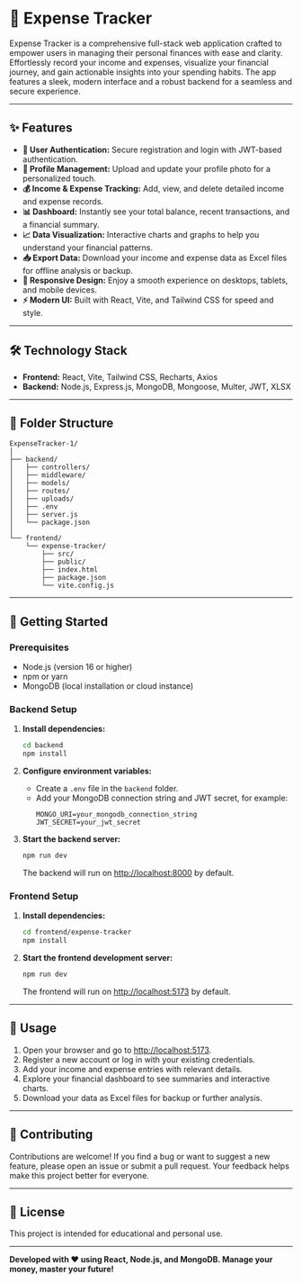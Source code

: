 # 💸 Expense Tracker

Expense Tracker is a comprehensive full-stack web application crafted to empower users in managing their personal finances with ease and clarity. Effortlessly record your income and expenses, visualize your financial journey, and gain actionable insights into your spending habits. The app features a sleek, modern interface and a robust backend for a seamless and secure experience.

---

## ✨ Features

- **🔐 User Authentication:** Secure registration and login with JWT-based authentication.
- **👤 Profile Management:** Upload and update your profile photo for a personalized touch.
- **💰 Income & Expense Tracking:** Add, view, and delete detailed income and expense records.
- **📊 Dashboard:** Instantly see your total balance, recent transactions, and a financial summary.
- **📈 Data Visualization:** Interactive charts and graphs to help you understand your financial patterns.
- **📥 Export Data:** Download your income and expense data as Excel files for offline analysis or backup.
- **📱 Responsive Design:** Enjoy a smooth experience on desktops, tablets, and mobile devices.
- **⚡ Modern UI:** Built with React, Vite, and Tailwind CSS for speed and style.

---

## 🛠️ Technology Stack

- **Frontend:** React, Vite, Tailwind CSS, Recharts, Axios
- **Backend:** Node.js, Express.js, MongoDB, Mongoose, Multer, JWT, XLSX

---

## 📁 Folder Structure

```
ExpenseTracker-1/
│
├── backend/
│   ├── controllers/
│   ├── middleware/
│   ├── models/
│   ├── routes/
│   ├── uploads/
│   ├── .env
│   ├── server.js
│   └── package.json
│
└── frontend/
    └── expense-tracker/
        ├── src/
        ├── public/
        ├── index.html
        ├── package.json
        └── vite.config.js
```

---

## 🚀 Getting Started

### Prerequisites

- Node.js (version 16 or higher)
- npm or yarn
- MongoDB (local installation or cloud instance)

### Backend Setup

1. **Install dependencies:**
   ```sh
   cd backend
   npm install
   ```

2. **Configure environment variables:**
   - Create a `.env` file in the `backend` folder.
   - Add your MongoDB connection string and JWT secret, for example:
     ```
     MONGO_URI=your_mongodb_connection_string
     JWT_SECRET=your_jwt_secret
     ```

3. **Start the backend server:**
   ```sh
   npm run dev
   ```
   The backend will run on [http://localhost:8000](http://localhost:8000) by default.

### Frontend Setup

1. **Install dependencies:**
   ```sh
   cd frontend/expense-tracker
   npm install
   ```

2. **Start the frontend development server:**
   ```sh
   npm run dev
   ```
   The frontend will run on [http://localhost:5173](http://localhost:5173) by default.

---

## 📝 Usage

1. Open your browser and go to [http://localhost:5173](http://localhost:5173).
2. Register a new account or log in with your existing credentials.
3. Add your income and expense entries with relevant details.
4. Explore your financial dashboard to see summaries and interactive charts.
5. Download your data as Excel files for backup or further analysis.

---

## 🤝 Contributing

Contributions are welcome! If you find a bug or want to suggest a new feature, please open an issue or submit a pull request. Your feedback helps make this project better for everyone.

---

## 📄 License

This project is intended for educational and personal use.

---

**Developed with ❤️ using React, Node.js, and MongoDB. Manage your money, master your future!**
